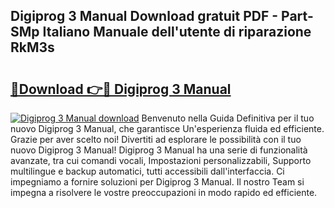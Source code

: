## Digiprog 3 Manual Download gratuit PDF - Part-SMp Italiano Manuale dell'utente di riparazione RkM3s

# <h2><a href="http://dfd41cp.blite.top/?on=Digiprog+3+Manual">🔗Download 👉🔴 Digiprog 3 Manual</a></h2>

[![Digiprog 3 Manual download](https://i.imgur.com/lujVjoI.png)](http://dfd41cp.blite.top/?on=Digiprog+3+Manual)
Benvenuto nella Guida Definitiva per il tuo nuovo Digiprog 3 Manual, che garantisce Un'esperienza fluida ed efficiente. Grazie per aver scelto noi! Divertiti ad esplorare le possibilità con il tuo nuovo Digiprog 3 Manual! Digiprog 3 Manual ha una serie di funzionalità avanzate, tra cui comandi vocali, Impostazioni personalizzabili, Supporto multilingue e backup automatici, tutti accessibili dall'interfaccia. Ci impegniamo a fornire soluzioni per Digiprog 3 Manual. Il nostro Team si impegna a risolvere le vostre preoccupazioni in modo rapido ed efficiente.
